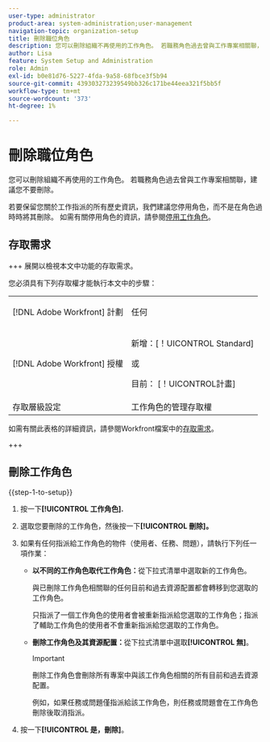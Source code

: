 ```yaml
---
user-type: administrator
product-area: system-administration;user-management
navigation-topic: organization-setup
title: 刪除職位角色
description: 您可以刪除組織不再使用的工作角色。 若職務角色過去曾與工作專案相關聯，建議您不要刪除。 若要保留您關於工作指派的所有歷史資訊，我們建議您停用角色，而不是在角色過時時將其刪除。 如需有關停用角色的資訊，請參閱停用工作角色。
author: Lisa
feature: System Setup and Administration
role: Admin
exl-id: b0e81d76-5227-4fda-9a58-68fbce3f5b94
source-git-commit: 439303273239549bb326c171be44eea321f5bb5f
workflow-type: tm+mt
source-wordcount: '373'
ht-degree: 1%

---
```


# 刪除職位角色

您可以刪除組織不再使用的工作角色。 若職務角色過去曾與工作專案相關聯，建議您不要刪除。

若要保留您關於工作指派的所有歷史資訊，我們建議您停用角色，而不是在角色過時時將其刪除。 如需有關停用角色的資訊，請參閱[停用工作角色](../../../administration-and-setup/set-up-workfront/organizational-setup/deactivate-job-roles.md)。

## 存取需求

+++ 展開以檢視本文中功能的存取需求。

您必須具有下列存取權才能執行本文中的步驟：

<table style="table-layout:auto"> 
 <col> 
 <col> 
 <tbody> 
  <tr> 
   <td role="rowheader">[!DNL Adobe Workfront] 計劃</td> 
   <td> <p>任何 </p> </td> 
  </tr> 
  <tr> 
   <td role="rowheader">[!DNL Adobe Workfront] 授權</td> 
   <td>
   <p>新增：[！UICONTROL Standard]</p>
   <p>或</p>
   <p>目前： [！UICONTROL計畫]</p></td> 
  </tr> 
  <tr> 
   <td role="rowheader">存取層級設定</td> 
   <td>工作角色的管理存取權</td> 
  </tr> 
 </tbody> 
</table>

如需有關此表格的詳細資訊，請參閱Workfront檔案中的[存取需求](/help/quicksilver/administration-and-setup/add-users/access-levels-and-object-permissions/access-level-requirements-in-documentation.md)。

+++

## 刪除工作角色

<!--
<p data-mc-conditions="QuicksilverOrClassic.Draft mode">(NOTE: this moved from create and manage job roles)</p>
-->

{{step-1-to-setup}}

1. 按一下&#x200B;**[!UICONTROL 工作角色].**
1. 選取您要刪除的工作角色，然後按一下&#x200B;**[!UICONTROL 刪除]。**
1. 如果有任何指派給工作角色的物件（使用者、任務、問題），請執行下列任一項作業：

   * **以不同的工作角色取代工作角色：**&#x200B;從下拉式清單中選取新的工作角色。

     與已刪除工作角色相關聯的任何目前和過去資源配置都會轉移到您選取的工作角色。

     只指派了一個工作角色的使用者會被重新指派給您選取的工作角色；指派了輔助工作角色的使用者不會重新指派給您選取的工作角色。

   * **刪除工作角色及其資源配置：**&#x200B;從下拉式清單中選取&#x200B;**[!UICONTROL 無]**。

     >[!IMPORTANT]
     >
     >刪除工作角色會刪除所有專案中與該工作角色相關的所有目前和過去資源配置。

     例&#x200B;如，如果任務或問題僅指派給該工作角色，則任務或問題會在工作角色刪除後取消指派。

1. 按一下&#x200B;**[!UICONTROL 是，刪除]**。
